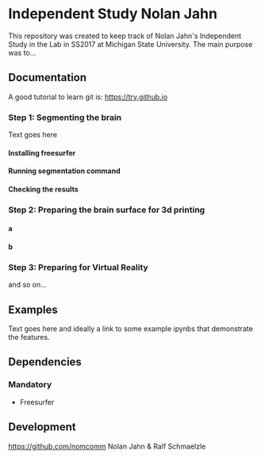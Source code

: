 Independent Study Nolan Jahn
=======================================

This repository was created to keep track of  Nolan Jahn's Independent Study in the Lab in SS2017 at Michigan State University.
The main purpose was to...

Documentation
-------------

A good tutorial to learn git is: https://try.github.io

### Step 1: Segmenting the brain
Text goes here
#### Installing freesurfer
#### Running segmentation command
#### Checking the results

### Step 2: Preparing the brain surface for 3d printing
#### a
#### b

### Step 3: Preparing for Virtual Reality


and so on...


Examples
--------

Text goes here and ideally a link to some example ipynbs that demonstrate the features.

Dependencies
------------


### Mandatory

- Freesurfer


Development
-----------
https://github.com/nomcomm
Nolan Jahn & Ralf Schmaelzle
